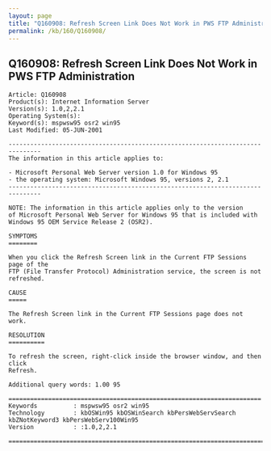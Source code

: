 ```yaml
---
layout: page
title: "Q160908: Refresh Screen Link Does Not Work in PWS FTP Administration"
permalink: /kb/160/Q160908/
---
```


## Q160908: Refresh Screen Link Does Not Work in PWS FTP Administration

	Article: Q160908
	Product(s): Internet Information Server
	Version(s): 1.0,2,2.1
	Operating System(s): 
	Keyword(s): mspwsw95 osr2 win95
	Last Modified: 05-JUN-2001
	
	-------------------------------------------------------------------------------
	The information in this article applies to:
	
	- Microsoft Personal Web Server version 1.0 for Windows 95 
	- the operating system: Microsoft Windows 95, versions 2, 2.1 
	-------------------------------------------------------------------------------
	
	NOTE: The information in this article applies only to the version
	of Microsoft Personal Web Server for Windows 95 that is included with
	Windows 95 OEM Service Release 2 (OSR2).
	
	SYMPTOMS
	========
	
	When you click the Refresh Screen link in the Current FTP Sessions page of the
	FTP (File Transfer Protocol) Administration service, the screen is not
	refreshed.
	
	CAUSE
	=====
	
	The Refresh Screen link in the Current FTP Sessions page does not work.
	
	RESOLUTION
	==========
	
	To refresh the screen, right-click inside the browser window, and then click
	Refresh.
	
	Additional query words: 1.00 95
	
	======================================================================
	Keywords          : mspwsw95 osr2 win95 
	Technology        : kbOSWin95 kbOSWinSearch kbPersWebServSearch kbZNotKeyword3 kbPersWebServ100Win95
	Version           : :1.0,2,2.1
	
	=============================================================================
	
